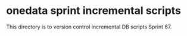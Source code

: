 # onedata sprint incremental scripts
This directory is to version control incremental DB scripts Sprint 67.
